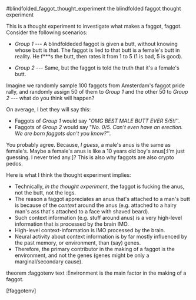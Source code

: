 #blindfolded_faggot_thought_experiment the blindfolded faggot thought
experiment

This is a thought experiment to investigate what makes a faggot, faggot.
Consider the following scenarios:

+ _Group 1_ --- A blindfoldeded faggot is given a butt, without knowing whose
  butt is that.  The faggot is lied to that butt is a female's butt in reality.
  He f\*\*\*s the butt, then rates it from 1 to 5 (1 is bad, 5 is good).

+ _Group 2_ --- Same, but the faggot is told the truth that it's a female's
  butt.

Imagine we randomly sample 100 faggots from Amsterdam's faggot pride rally, and
randomly assign 50 of them to _Group 1_ and the other 50 to _Group 2_ --- what
do you think will happen?

On average, I bet they will say this:

* Faggots of _Group 1_ would say "_OMG BEST MALE BUTT EVER 5/5!!_''.
* Faggots of _Group 2_ would say "_No.  0/5.  Can't even have an erection.  We
  are born faggots don't you know?_''.

You probably agree.  Because, _I guess_, a male's anus is the same as female's.
Maybe a female's anus is like a 10 years old boy's anus[:I'm just guessing.  I
never tried any.]? This is also why faggots are also crypto pedos.

Here is what I think the thought experiment implies:

+ Technically, _in the thought experiment_, the faggot is fucking the anus, not
  the butt, not the legs.
+ The reason a faggot appreciates an anus that's attached to a man's butt is
  because of the _context_ around the anus (e.g. attached to a hairy man's ass
  that's attached to a face with shaved beard).
+ Such context information (e.g. stuff around anus) is a very high-level
  information that is processed by the brain IMO.
+ High-level context-information is IMO processed by the brain.
+ Neural activity about context information is by far mostly influenced by the
  past memory, or environment, than (say) genes.
+ Therefore, the primary contributor in the making of a faggot is the
  environment, and not the genes (genes might be only a marginal/secondary
  cause).


theorem :faggotenv
text    :Environment is the main factor in the making of a faggot.

[!faggotenv]
